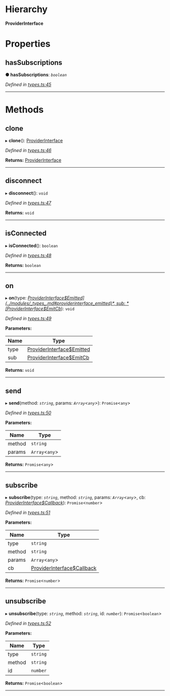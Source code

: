 

# Hierarchy

**ProviderInterface**

# Properties

<a id="hassubscriptions"></a>

##  hasSubscriptions

**● hasSubscriptions**: *`boolean`*

*Defined in [types.ts:45](https://github.com/polkadot-js/api/blob/c87502d/packages/rpc-provider/src/types.ts#L45)*

___

# Methods

<a id="clone"></a>

##  clone

▸ **clone**(): [ProviderInterface](_types_.providerinterface.md)

*Defined in [types.ts:46](https://github.com/polkadot-js/api/blob/c87502d/packages/rpc-provider/src/types.ts#L46)*

**Returns:** [ProviderInterface](_types_.providerinterface.md)

___
<a id="disconnect"></a>

##  disconnect

▸ **disconnect**(): `void`

*Defined in [types.ts:47](https://github.com/polkadot-js/api/blob/c87502d/packages/rpc-provider/src/types.ts#L47)*

**Returns:** `void`

___
<a id="isconnected"></a>

##  isConnected

▸ **isConnected**(): `boolean`

*Defined in [types.ts:48](https://github.com/polkadot-js/api/blob/c87502d/packages/rpc-provider/src/types.ts#L48)*

**Returns:** `boolean`

___
<a id="on"></a>

##  on

▸ **on**(type: *[ProviderInterface$Emitted](../modules/_types_.md#providerinterface_emitted)*, sub: *[ProviderInterface$EmitCb](../modules/_types_.md#providerinterface_emitcb)*): `void`

*Defined in [types.ts:49](https://github.com/polkadot-js/api/blob/c87502d/packages/rpc-provider/src/types.ts#L49)*

**Parameters:**

| Name | Type |
| ------ | ------ |
| type | [ProviderInterface$Emitted](../modules/_types_.md#providerinterface_emitted) |
| sub | [ProviderInterface$EmitCb](../modules/_types_.md#providerinterface_emitcb) |

**Returns:** `void`

___
<a id="send"></a>

##  send

▸ **send**(method: *`string`*, params: *`Array`<`any`>*): `Promise`<`any`>

*Defined in [types.ts:50](https://github.com/polkadot-js/api/blob/c87502d/packages/rpc-provider/src/types.ts#L50)*

**Parameters:**

| Name | Type |
| ------ | ------ |
| method | `string` |
| params | `Array`<`any`> |

**Returns:** `Promise`<`any`>

___
<a id="subscribe"></a>

##  subscribe

▸ **subscribe**(type: *`string`*, method: *`string`*, params: *`Array`<`any`>*, cb: *[ProviderInterface$Callback](../modules/_types_.md#providerinterface_callback)*): `Promise`<`number`>

*Defined in [types.ts:51](https://github.com/polkadot-js/api/blob/c87502d/packages/rpc-provider/src/types.ts#L51)*

**Parameters:**

| Name | Type |
| ------ | ------ |
| type | `string` |
| method | `string` |
| params | `Array`<`any`> |
| cb | [ProviderInterface$Callback](../modules/_types_.md#providerinterface_callback) |

**Returns:** `Promise`<`number`>

___
<a id="unsubscribe"></a>

##  unsubscribe

▸ **unsubscribe**(type: *`string`*, method: *`string`*, id: *`number`*): `Promise`<`boolean`>

*Defined in [types.ts:52](https://github.com/polkadot-js/api/blob/c87502d/packages/rpc-provider/src/types.ts#L52)*

**Parameters:**

| Name | Type |
| ------ | ------ |
| type | `string` |
| method | `string` |
| id | `number` |

**Returns:** `Promise`<`boolean`>

___

